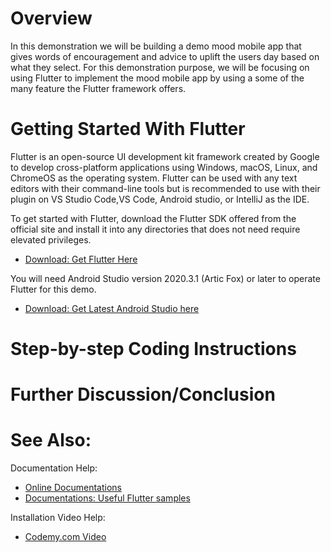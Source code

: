 # Overview

In this demonstration we will be building a demo mood mobile app that gives words of encouragement
and advice to uplift the users day based on what they select. For this demonstration purpose, 
we will be focusing on using Flutter to implement the mood mobile app by using a some of 
the many feature the Flutter framework offers.

# Getting Started With Flutter

Flutter is an open-source UI development kit framework created by Google to develop 
cross-platform applications using Windows, macOS, Linux, and ChromeOS as the operating system. 
Flutter can be used with any text editors with their command-line tools but is recommended to
use with their plugin on VS Studio Code,VS Code, Android studio, or IntelliJ as the IDE.

To get started with Flutter, download the Flutter SDK offered from the official site and install it into
any directories that does not need require elevated privileges.
- [Download: Get Flutter Here](https://docs.flutter.dev/get-started/install)

You will need Android Studio version 2020.3.1 (Artic Fox) or later to operate Flutter for this demo.
- [Download: Get Latest Android Studio here](https://developer.android.com/studio)



# Step-by-step Coding Instructions



# Further Discussion/Conclusion



# See Also:

Documentation Help:
- [Online Documentations](https://flutter.dev/docs)
- [Documentations: Useful Flutter samples](https://flutter.dev/docs/cookbook)

Installation Video Help:
- [Codemy.com Video](https://www.youtube.com/watch?v=VFDbZk2xhO4)